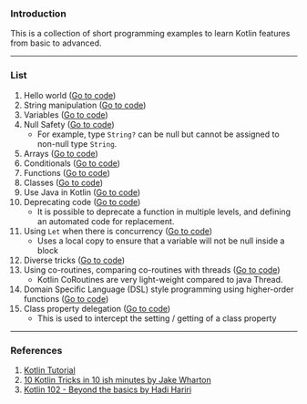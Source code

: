 ### Introduction

This is a collection of short programming examples to learn Kotlin features from basic to advanced.

---
### List

1. Hello world ([Go to code](src/main/kotlin/tutorial/HelloWorld.kt))
1. String manipulation ([Go to code](src/main/kotlin/tutorial/Strings.kt))
1. Variables ([Go to code](src/main/kotlin/tutorial/Variables.kt))
1. Null Safety ([Go to code](src/main/kotlin/tutorial/NullSafety.kt))
    * For example, type `String?` can be null but cannot be assigned to non-null type `String`.
1. Arrays ([Go to code](src/main/kotlin/tutorial/Arrays.kt))
1. Conditionals ([Go to code](src/main/kotlin/tutorial/Conditionals.kt))
1. Functions ([Go to code](src/main/kotlin/tutorial/Functions.kt))
1. Classes ([Go to code](src/main/kotlin/tutorial/Classes.kt))
1. Use Java in Kotlin ([Go to code](src/main/kotlin/tutorial/JavaInKotlin.kt))
1. Deprecating code ([Go to code](src/main/kotlin/tutorial/Deprecation.kt))
    * It is possible to deprecate a function in multiple levels, and defining an automated code for replacement.
1. Using `Let` when there is concurrency ([Go to code](src/main/kotlin/tutorial/Let.kt))
    * Uses a local copy to ensure that a variable will not be null inside a block
1. Diverse tricks ([Go to code](src/main/kotlin/tutorial/Tricks.kt))
1. Using co-routines, comparing co-routines with threads ([Go to code](src/main/kotlin/tutorial/CoroutinesThreads.kt))
    * Kotlin CoRoutines are very light-weight compared to java Thread.
1. Domain Specific Language (DSL) style programming using higher-order functions ([Go to code](src/main/kotlin/tutorial/DomainSpecificLanguages.kt))
1. Class property delegation ([Go to code](src/main/kotlin/tutorial/ClassPropertyDelegates.kt))
    * This is used to intercept the setting / getting of a class property

---
### References

1. [Kotlin Tutorial](https://www.youtube.com/watch?v=H_oGi8uuDpA&t=2432s)
1. [10 Kotlin Tricks in 10 ish minutes by Jake Wharton](https://www.youtube.com/watch?v=0sPzDwS55wM&t=269s)
1. [Kotlin 102 - Beyond the basics by Hadi Hariri](https://www.youtube.com/watch?v=a7QpoMj2uIA)
